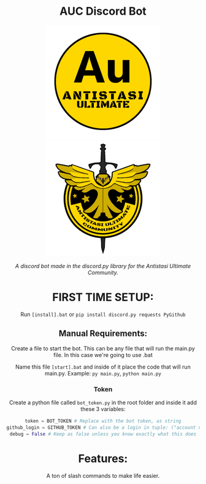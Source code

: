 <div align="center">
  <h1>AUC Discord Bot</h1>
  <p float="left">
    <img src="/pictures/Yellow.png" width="300" />
    <img src="/pictures/YellowAUC.png" width="300" /> 
  </p>
  <p>
    <i>A discord bot made in the discord.py library for the Antistasi Ultimate Community.</i>
  </p>
  <p>

# FIRST TIME SETUP:
Run `[install].bat`
or
`pip install discord.py requests PyGithub`

## Manual Requirements:
Create a file to start the bot. This can be any file that will run the main.py file. In this case we're going to use .bat

Name this file `[start].bat` and inside of it place the code that will run main.py. Example: `py main.py`, `python main.py`

### Token

Create a python file called `bot_token.py` in the root folder and inside it add these 3 variables:
```py
token = BOT_TOKEN # Replace with the bot token, as string
github_login = GITHUB_TOKEN # Can also be a login in tuple: ("account name", "password") but this is feature limited
debug = False # Keep as false unless you know exactly what this does
```

# Features:
A ton of slash commands to make life easier.

  </p>  
</div>
